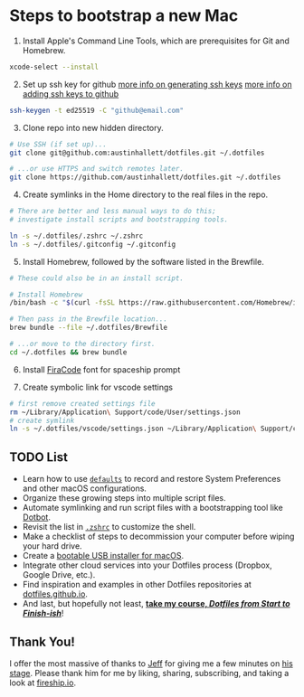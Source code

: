 # Steps to bootstrap a new Mac

1. Install Apple's Command Line Tools, which are prerequisites for Git and Homebrew.

```zsh
xcode-select --install
```

2. Set up ssh key for github
[more info on generating ssh keys](https://docs.github.com/en/authentication/connecting-to-github-with-ssh/generating-a-new-ssh-key-and-adding-it-to-the-ssh-agent)
[more info on adding ssh keys to github](https://docs.github.com/en/authentication/connecting-to-github-with-ssh/adding-a-new-ssh-key-to-your-github-account)

```zsh
ssh-keygen -t ed25519 -C "github@email.com"
```

3. Clone repo into new hidden directory.

```zsh
# Use SSH (if set up)...
git clone git@github.com:austinhallett/dotfiles.git ~/.dotfiles

# ...or use HTTPS and switch remotes later.
git clone https://github.com/austinhallett/dotfiles.git ~/.dotfiles
```

4. Create symlinks in the Home directory to the real files in the repo.

```zsh
# There are better and less manual ways to do this;
# investigate install scripts and bootstrapping tools.

ln -s ~/.dotfiles/.zshrc ~/.zshrc
ln -s ~/.dotfiles/.gitconfig ~/.gitconfig
```

5. Install Homebrew, followed by the software listed in the Brewfile.

```zsh
# These could also be in an install script.

# Install Homebrew
/bin/bash -c "$(curl -fsSL https://raw.githubusercontent.com/Homebrew/install/HEAD/install.sh)"

# Then pass in the Brewfile location...
brew bundle --file ~/.dotfiles/Brewfile

# ...or move to the directory first.
cd ~/.dotfiles && brew bundle
```

6. Install [FiraCode](https://github.com/tonsky/FiraCode) font for spaceship prompt

7. Create symbolic link for vscode settings
```zsh
# first remove created settings file
rm ~/Library/Application\ Support/code/User/settings.json
# create symlink
ln -s ~/.dotfiles/vscode/settings.json ~/Library/Application\ Support/code/User/settings.json
```

## TODO List

- Learn how to use [`defaults`](https://macos-defaults.com/#%F0%9F%99%8B-what-s-a-defaults-command) to record and restore System Preferences and other macOS configurations.
- Organize these growing steps into multiple script files.
- Automate symlinking and run script files with a bootstrapping tool like [Dotbot](https://github.com/anishathalye/dotbot).
- Revisit the list in [`.zshrc`](.zshrc) to customize the shell.
- Make a checklist of steps to decommission your computer before wiping your hard drive.
- Create a [bootable USB installer for macOS](https://support.apple.com/en-us/HT201372).
- Integrate other cloud services into your Dotfiles process (Dropbox, Google Drive, etc.).
- Find inspiration and examples in other Dotfiles repositories at [dotfiles.github.io](https://dotfiles.github.io/).
- And last, but hopefully not least, [**take my course, *Dotfiles from Start to Finish-ish***](https://www.udemy.com/course/dotfiles-from-start-to-finish-ish/?referralCode=445BE0B541C48FE85276 "Learn Dotfiles from Start to Finish-ish on Udemy"
)!

## Thank You!

I offer the most massive of thanks to [Jeff](https://twitter.com/jeffdelaney23 "Follow Jeff Delaney on Twitter") for giving me a few minutes on [his stage](https://fireship.page.link/youtube "Fireship YouTube Channel"). Please thank him for me by liking, sharing, subscribing, and taking a look at [fireship.io](https://fireship.io/ "Build and ship 🔥 your app ⚡ faster").